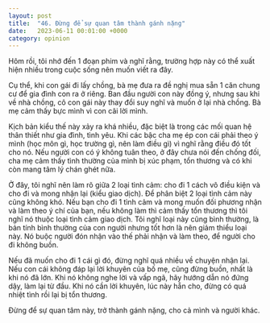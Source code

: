 ```yaml
---
layout: post
title:  "46. Đừng để sự quan tâm thành gánh nặng"
date:   2023-06-11 00:01:00 +0000
category: opinion
---
```


Hôm rồi, tôi nhớ đến 1 đoạn phim và nghĩ rằng, trường hợp này có thể xuất hiện nhiều trong cuộc sống nên muốn viết ra đây. 

Cụ thể, khi con gái đi lấy chồng, bà mẹ đưa ra đề nghị mua sẵn 1 căn chung cư để gia đình con ra ở riêng. Ban đầu người con này đồng ý, nhưng sau khi về nhà chồng, cô con gái này thay đổi suy nghĩ và muốn ở lại nhà chồng. Bà mẹ cảm thấy bực mình vì con cãi lời mình. 

Kịch bản kiểu thế này xảy ra khá nhiều, đặc biệt là trong các mối quan hệ thân thiết như gia đình, tình yêu. Khi các bậc cha mẹ ép con cái phải theo ý mình (học môn gì, học trường gì, nên làm điều gì) vì nghĩ rằng điều đó tốt cho nó. Nếu người con có ý không tuân theo, ở đây chưa nói đến chống đối, cha mẹ cảm thấy tình thường của mình bị xúc phạm, tổn thương và có khi còn mang tâm lý chán ghét nữa. 

Ở đây, tôi nghĩ nên làm rõ giữa 2 loại tình cảm: cho đi 1 cách vô điều kiện và cho đi và mong nhận lại (kiểu giao dịch). Để phân biệt 2 loại tình cảm này cũng không khó. Nếu bạn cho đi 1 tình cảm và mong muốn đối phương nhận và làm theo ý chí của bạn, nếu không làm thì cảm thấy tổn thương thì tôi nghĩ nó thuộc loại tình cảm giao dịch. Tôi nghĩ loại này cũng bình thường, là bản tính bình thường của con người nhưng tốt hơn là nên giảm thiểu loại này. Nó buộc người đón nhận vào thế phải nhận và làm theo, để người cho đi không buồn.

Nếu đã muốn cho đi 1 cái gì đó, đừng nghĩ quá nhiều về chuyện nhận lại. Nếu con cái không đáp lại lời khuyên của bố mẹ, cũng đừng buồn, nhất là khi nó đã lớn. Khi nó không nghe lời và vấp ngã, hãy hướng dẫn nó đứng dậy, làm lại từ đầu. Khi nó cần lời khuyên, lúc này hẵn cho, đừng có quá nhiệt tình rồi lại bị tổn thương. 

Đừng để sự quan tâm này, trở thành gánh nặng, cho cả mình và người khác. 